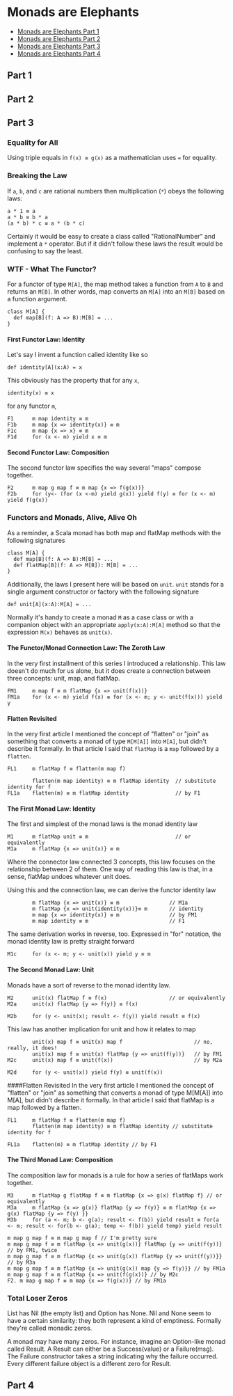 # Monads are Elephants

- [Monads are Elephants Part 1](http://james-iry.blogspot.tw/2007/09/monads-are-elephants-part-1.html)
- [Monads are Elephants Part 2](http://james-iry.blogspot.tw/2007/10/monads-are-elephants-part-2.html)
- [Monads are Elephants Part 3](http://james-iry.blogspot.tw/2007/10/monads-are-elephants-part-3.html)
- [Monads are Elephants Part 4](http://james-iry.blogspot.tw/2007_11_01_archive.html)

## Part 1

## Part 2

## Part 3

### Equality for All
Using triple equals in `f(x) ≡ g(x)` as a mathematician uses `=` for equality.

### Breaking the Law
If `a`, `b`, and `c` are rational numbers then multiplication (`*`) obeys the following laws:

```
a * 1 ≡ a
a * b ≡ b * a
(a * b) * c ≡ a * (b * c)
```
Certainly it would be easy to create a class called "RationalNumber" and implement a `*` operator. But if it didn't follow these laws the result would be confusing to say the least.

### WTF - What The Functor?
For a functor of type `M[A]`, the map method takes a function from `A` to `B` and returns an `M[B]`. In other words, map converts an `M[A]` into an `M[B]` based on a function argument.

```
class M[A] {
  def map[B](f: A => B):M[B] = ...
}
```

#### First Functor Law: Identity
Let's say I invent a function called identity like so

```
def identity[A](x:A) = x
```
This obviously has the property that for any `x`, 

```
identity(x) ≡ x
```

for any functor `m`,
```
F1      m map identity ≡ m
F1b     m map {x => identity(x)} ≡ m
F1c     m map {x => x} ≡ m
F1d     for (x <- m) yield x ≡ m
```

#### Second Functor Law: Composition
The second functor law specifies the way several "maps" compose together.

```
F2      m map g map f ≡ m map {x => f(g(x))}
F2b     for (y<- (for (x <-m) yield g(x)) yield f(y) ≡ for (x <- m) yield f(g(x))
```

### Functors and Monads, Alive, Alive Oh
As a reminder, a Scala monad has both map and flatMap methods with the following signatures

```
class M[A] {
  def map[B](f: A => B):M[B] = ...
  def flatMap[B](f: A => M[B]): M[B] = ...
}
```

Additionally, the laws I present here will be based on `unit`. `unit` stands for a single argument constructor or factory with the following signature

```
def unit[A](x:A):M[A] = ...
```

Normally it's handy to create a monad `M` as a case class or with a companion object with an appropriate `apply(x:A):M[A]` method so that the expression `M(x)` behaves as `unit(x)`.

#### The Functor/Monad Connection Law: The Zeroth Law
In the very first installment of this series I introduced a relationship. This law doesn't do much for us alone, but it does create a connection between three concepts: unit, map, and flatMap.

```
FM1     m map f ≡ m flatMap {x => unit(f(x))}
FM1a    for (x <- m) yield f(x) ≡ for (x <- m; y <- unit(f(x))) yield y
```

#### Flatten Revisited
In the very first article I mentioned the concept of "flatten" or "join" as something that converts a monad of type `M[M[A]]` into `M[A]`, but didn't describe it formally. In that article I said that `flatMap` is a `map` followed by a `flatten`.

```
FL1     m flatMap f ≡ flatten(m map f)
```
```
        flatten(m map identity) ≡ m flatMap identity  // substitute identity for f
FL1a    flatten(m) ≡ m flatMap identity               // by F1
```

#### The First Monad Law: Identity
The first and simplest of the monad laws is the monad identity law

```
M1      m flatMap unit ≡ m                            // or equivalently
M1a     m flatMap {x => unit(x)} ≡ m
```

Where the connector law connected 3 concepts, this law focuses on the relationship between 2 of them. One way of reading this law is that, in a sense, flatMap undoes whatever unit does.

Using this and the connection law, we can derive the functor identity law

```
        m flatMap {x => unit(x)} ≡ m                // M1a
        m flatMap {x => unit(identity(x))}≡ m       // identity
        m map {x => identity(x)} ≡ m                // by FM1
        m map identity ≡ m                          // F1
```

The same derivation works in reverse, too. Expressed in "for" notation, the monad identity law is pretty straight forward
```
M1c     for (x <- m; y <- unit(x)) yield y ≡ m
```

#### The Second Monad Law: Unit
Monads have a sort of reverse to the monad identity law.

```
M2      unit(x) flatMap f ≡ f(x)                    // or equivalently
M2a     unit(x) flatMap {y => f(y)} ≡ f(x)
```
```
M2b     for (y <- unit(x); result <- f(y)) yield result ≡ f(x)
```

This law has another implication for unit and how it relates to map
```
        unit(x) map f ≡ unit(x) map f                       // no, really, it does!
        unit(x) map f ≡ unit(x) flatMap {y => unit(f(y))}   // by FM1
M2c     unit(x) map f ≡ unit(f(x))                          // by M2a
```
```
M2d     for (y <- unit(x)) yield f(y) ≡ unit(f(x))
```

####Flatten Revisited
In the very first article I mentioned the concept of "flatten" or "join" as something that converts a monad of type M[M[A]] into M[A], but didn't describe it formally. In that article I said that flatMap is a map followed by a flatten.

```
FL1     m flatMap f ≡ flatten(m map f)
        flatten(m map identity) ≡ m flatMap identity // substitute identity for f
```
```
FL1a    flatten(m) ≡ m flatMap identity // by F1
```

#### The Third Monad Law: Composition
The composition law for monads is a rule for how a series of flatMaps work together.
```
M3      m flatMap g flatMap f ≡ m flatMap {x => g(x) flatMap f} // or equivalently
M3a     m flatMap {x => g(x)} flatMap {y => f(y)} ≡ m flatMap {x => g(x) flatMap {y => f(y) }}
M3b     for (a <- m; b <- g(a); result <- f(b)) yield result ≡ for(a <- m; result <- for(b <- g(a); temp <- f(b)) yield temp) yield result
```

```
m map g map f ≡ m map g map f // I'm pretty sure
m map g map f ≡ m flatMap {x => unit(g(x))} flatMap {y => unit(f(y))} // by FM1, twice
m map g map f ≡ m flatMap {x => unit(g(x)) flatMap {y => unit(f(y))}} // by M3a
m map g map f ≡ m flatMap {x => unit(g(x)) map {y => f(y)}} // by FM1a
m map g map f ≡ m flatMap {x => unit(f(g(x))} // by M2c
F2. m map g map f ≡ m map {x => f(g(x))} // by FM1a
```

### Total Loser Zeros
List has Nil (the empty list) and Option has None. Nil and None seem to have a certain similarity: they both represent a kind of emptiness. Formally they're called monadic zeros.

A monad may have many zeros. For instance, imagine an Option-like monad called Result. A Result can either be a Success(value) or a Failure(msg). The Failure constructor takes a string indicating why the failure occurred. Every different failure object is a different zero for Result.


## Part 4
